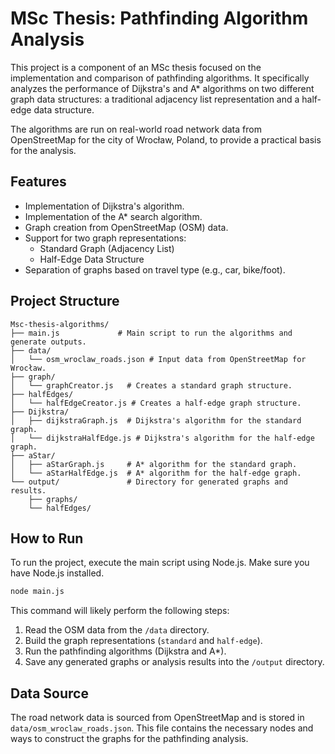# MSc Thesis: Pathfinding Algorithm Analysis

This project is a component of an MSc thesis focused on the implementation and comparison of pathfinding algorithms. It specifically analyzes the performance of Dijkstra's and A* algorithms on two different graph data structures: a traditional adjacency list representation and a half-edge data structure.

The algorithms are run on real-world road network data from OpenStreetMap for the city of Wrocław, Poland, to provide a practical basis for the analysis.

## Features

- Implementation of Dijkstra's algorithm.
- Implementation of the A* search algorithm.
- Graph creation from OpenStreetMap (OSM) data.
- Support for two graph representations:
  - Standard Graph (Adjacency List)
  - Half-Edge Data Structure
- Separation of graphs based on travel type (e.g., car, bike/foot).

## Project Structure

```
Msc-thesis-algorithms/
├── main.js             # Main script to run the algorithms and generate outputs.
├── data/
│   └── osm_wroclaw_roads.json # Input data from OpenStreetMap for Wrocław.
├── graph/
│   └── graphCreator.js   # Creates a standard graph structure.
├── halfEdges/
│   └── halfEdgeCreator.js # Creates a half-edge graph structure.
├── Dijkstra/
│   ├── dijkstraGraph.js  # Dijkstra's algorithm for the standard graph.
│   └── dijkstraHalfEdge.js # Dijkstra's algorithm for the half-edge graph.
├── aStar/
│   ├── aStarGraph.js     # A* algorithm for the standard graph.
│   └── aStarHalfEdge.js  # A* algorithm for the half-edge graph.
└── output/               # Directory for generated graphs and results.
    ├── graphs/
    └── halfEdges/
```

## How to Run

To run the project, execute the main script using Node.js. Make sure you have Node.js installed.

```bash
node main.js
```

This command will likely perform the following steps:
1.  Read the OSM data from the `/data` directory.
2.  Build the graph representations (`standard` and `half-edge`).
3.  Run the pathfinding algorithms (Dijkstra and A*).
4.  Save any generated graphs or analysis results into the `/output` directory.

## Data Source

The road network data is sourced from OpenStreetMap and is stored in `data/osm_wroclaw_roads.json`. This file contains the necessary nodes and ways to construct the graphs for the pathfinding analysis.
